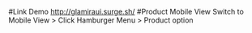 #Link Demo 
http://glamiraui.surge.sh/
#Product Mobile View
Switch to Mobile View > Click Hamburger Menu > Product option 